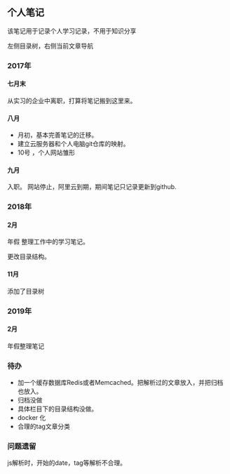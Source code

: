 ## 个人笔记

该笔记用于记录个人学习记录，不用于知识分享

左侧目录树，右侧当前文章导航

### 2017年

#### 七月末 

从实习的企业中离职，打算将笔记搬到这里来。

#### 八月
* 月初，基本完善笔记的迁移。
* 建立云服务器和个人电脑git仓库的映射。
* 10号 ，个人网站雏形

#### 九月

入职。
网站停止，阿里云到期，期间笔记只记录更新到github.


### 2018年

#### 2月

年假 整理工作中的学习笔记。

更改目录结构。

#### 11月

添加了目录树


### 2019年
#### 2月
年假整理笔记

### 待办

* 加一个缓存数据库Redis或者Memcached。把解析过的文章放入，并把归档也放入。
* 归档没做
* 具体栏目下的目录结构没做。 
* docker 化
* 合理的tag文章分类


### 问题遗留
js解析时，开始的date，tag等解析不合理。
